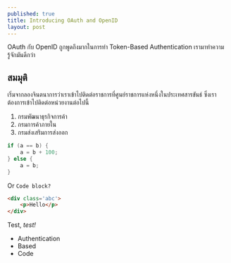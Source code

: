 ```yaml
---
published: true
title: Introducing OAuth and OpenID
layout: post
---
```

OAuth กับ OpenID ถูกพูดถึงมากในการทำ Token-Based Authentication เรามาทำความรู้จักมันดีกว่า

## สมมุติ
เริ่มจากลองจินตนาการว่าเราเข้าไปติดต่อราชการที่ศูนย์ราชการแห่งหนึ่งในประเทศสารขันธ์ ซึ่งเราต้องการเข้าไปติดต่อหน่วยงานต่อไปนี้

1. กรมพัฒนาธุรกิจการค้า
2. กรมการค้าภายใน
3. กรมส่งเสริมการส่งออก

```csharp
if (a == b) {
    a = b + 100;
} else {
    a = b;
}
```

Or
`Code block?`

```html
<div class='abc'>
    <p>Hello</p>
</div>
```

Test, *test!*

* Authentication
* Based
* Code